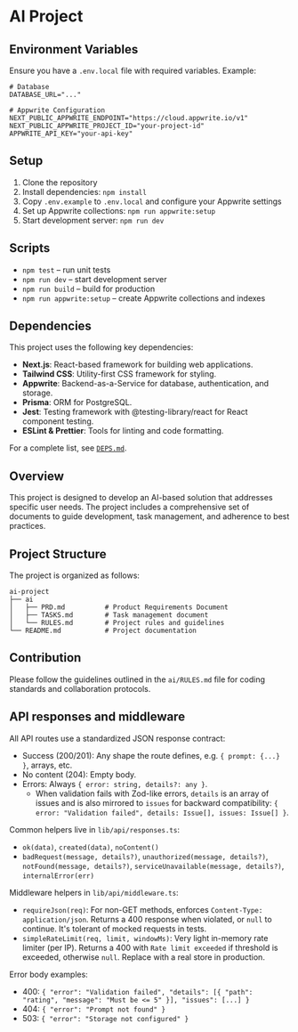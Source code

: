 # AI Project

## Environment Variables

Ensure you have a `.env.local` file with required variables. Example:

```env
# Database
DATABASE_URL="..."

# Appwrite Configuration
NEXT_PUBLIC_APPWRITE_ENDPOINT="https://cloud.appwrite.io/v1"
NEXT_PUBLIC_APPWRITE_PROJECT_ID="your-project-id"
APPWRITE_API_KEY="your-api-key"
```

## Setup

1. Clone the repository
2. Install dependencies: `npm install`
3. Copy `.env.example` to `.env.local` and configure your Appwrite settings
4. Set up Appwrite collections: `npm run appwrite:setup`
5. Start development server: `npm run dev`

## Scripts

- `npm test` – run unit tests
- `npm run dev` – start development server
- `npm run build` – build for production
- `npm run appwrite:setup` – create Appwrite collections and indexes

## Dependencies

This project uses the following key dependencies:

- **Next.js**: React-based framework for building web applications.
- **Tailwind CSS**: Utility-first CSS framework for styling.
- **Appwrite**: Backend-as-a-Service for database, authentication, and storage.
- **Prisma**: ORM for PostgreSQL.
- **Jest**: Testing framework with @testing-library/react for React component testing.
- **ESLint & Prettier**: Tools for linting and code formatting.

For a complete list, see [`DEPS.md`](DEPS.md).

## Overview

This project is designed to develop an AI-based solution that addresses specific user needs. The project includes a comprehensive set of documents to guide development, task management, and adherence to best practices.

## Project Structure

The project is organized as follows:

```
ai-project
├── ai
│   ├── PRD.md          # Product Requirements Document
│   ├── TASKS.md        # Task management document
│   └── RULES.md        # Project rules and guidelines
└── README.md           # Project documentation
```

## Contribution

Please follow the guidelines outlined in the `ai/RULES.md` file for coding standards and collaboration protocols.

## API responses and middleware

All API routes use a standardized JSON response contract:

- Success (200/201): Any shape the route defines, e.g. `{ prompt: {...} }`, arrays, etc.
- No content (204): Empty body.
- Errors: Always `{ error: string, details?: any }`.
  - When validation fails with Zod-like errors, `details` is an array of issues and is also mirrored to `issues` for backward compatibility: `{ error: "Validation failed", details: Issue[], issues: Issue[] }`.

Common helpers live in `lib/api/responses.ts`:

- `ok(data)`, `created(data)`, `noContent()`
- `badRequest(message, details?)`, `unauthorized(message, details?)`, `notFound(message, details?)`, `serviceUnavailable(message, details?)`, `internalError(err)`

Middleware helpers in `lib/api/middleware.ts`:

- `requireJson(req)`: For non-GET methods, enforces `Content-Type: application/json`. Returns a 400 response when violated, or `null` to continue. It's tolerant of mocked requests in tests.
- `simpleRateLimit(req, limit, windowMs)`: Very light in-memory rate limiter (per IP). Returns a 400 with `Rate limit exceeded` if threshold is exceeded, otherwise `null`. Replace with a real store in production.

Error body examples:

- 400: `{ "error": "Validation failed", "details": [{ "path": "rating", "message": "Must be <= 5" }], "issues": [...] }`
- 404: `{ "error": "Prompt not found" }`
- 503: `{ "error": "Storage not configured" }`
